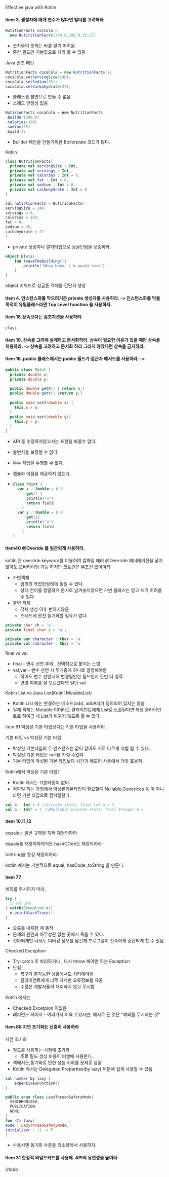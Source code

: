 Effective java with Kotiln

#### item 3. 생성자에 매개 변수가 많다면 빌더를 고려해라 

```java
NutitionFacts cocCola = 
  new NutiritionFacts(240,8,100,0,35,27)
```

- 숫자들이 뜻하는 바를 알기 어려움
- 중간 필드만 기본값으로 처리 할 수 없음

Java 빈즈 패턴

```java
NutritionFacts cocaCola = new NutritionFacts();
cocaCola.setServingSize(240);
cocaCola.setSodium(35);
cocaCola.setCarbohydrate(27);
```

- 클래스를 불변으로 만들 수 없음
- 스레드 안정성 없음

```java
NutirionFacts cocaCola = new NutritionFacts
.Builder(240,8)
.calories(100)
.sodium(35)
.build();
```

- Builder 패턴을 만들기위한 Boilerplate 코드가 많다.

Kotiln 

```kotlin
class NutritionFacts{
  private val servingSize : Int,
  private val servings : Int,
  private val calories : Int = 0,
  private val fat : Int = 0,
  private val sodium : Int = 0,
  private val carbohydrate : Int = 0
}
```

```kotlin
val nutirtionFacts = NutirionFacts(
servingSize = 240,
servings = 8,
calories = 100,
fat = 0,
sodium = 35,
carbohydrate = 27
)
```



- private 생성자나 열거타입으로 싱글턴임을 보증하라.

```kotlin
object Elvis{
	fun leaveTheBuilding(){
		println("Whoa baby, i'm ouuta here");
	}
}
```

object 키워드로 싱글톤 객체를 간단히 생성

#### Item 4. 인스턴스화를 막으려거든 private 생성자를 사용하라. -> 인스턴스화를 막을 목적이 유틸클래스라면 Top Level function 을 사용하자.

#### Item 18.상속보다는 컴포지션을 사용하라.

```kotiln
class 
```

#### Item 19. 상속을 고려해 설계하고 문서화하라. 상속이 필요한 이유가 있을 때만 상속을 허용하라. -> 상속을 고려하고 문서화 하라 그러지 않았다면 상속을 금지하라.

#### Item 16. public 클래스에서는 public 필드가 접근자 메서드를 사용하라. -> 

```java
public class Point {
  private double x;
  private double y;
  
  public double getX() { return x;}
  public double getY() {return y;}
  
  public void setX(double x) {
    this.x = x;
  }
  public void setY(double y){
    this.y = y;
  }
}
```

- API 를 수정하지않고서는 표현을 바꿀수 없다.

- 불변식을 보장할 수 없다.

- 부수 작업을 수행할 수 없다.

- 캡슐화 이점을 제공하지 않는다.

- ```kotlin
  class Point {
    var x : Double = 0.0
    	get() {
        println("x")
        return field
      }
    var y : Double = 0.0
    	get(){
        println("y")
        return field
      }
  }
  ```

  

#### Item40  @Overide 를 일관되게 사용하라.

kotiln 은 override keyword를 이용하여 컴파일 에러 @Override 애너테이션을 달지않아도 오버라이딩 가능 하지만 코트린은 무조건 있어야되



- 가변객체
  - 임의의 복잡한상태에 놓일 수 있다.
  - 상태 전이를 정밀하게 문서로 남겨놓지않으면 가변 클래스는 믿고 쓰기 어려울수 있다. 
- 불변 객체
  - 객체 생성 이후 변하지않음
  - 스레드에 안전 동기화할 필요가 없다.

```java
private char ch = 'a';
private final char c = 'a';
```

```kotlin
private var character : Char = 'a'
private val character : Char = 'a'
```



final vs val

- final - 변수 선언 후에 , 선택적으로 붙이는 느낌
- val,var - 변수 선언 시 두개중에 하나로 결정해야함
  - 적어도 변수 선언시에 변경될만한 필드인지 한번 더 생각
  - 변경 여부를 잘 모르겠다면 일단 val

Kotiln List vs Java List(Kotinl MutableList)

- Kotiln List 에는 변경하는 메소드(add, addAll)가 정의되어 있지는 않음
- 실제 객체는 Mutable 이더라도 클라이언트에게 List로 노출된다면 해당 클라이언트로 하여금 내 List가 바뀌지 않도록 할 수 있다.

item 61 박싱된 기본 타입보다는 기본 타입을 사용하라.

기본 타입 vs 박싱된 기본 타입

- 박싱된 기본타입의 두 인스턴스는 값이 같아도 서로 다르게 식별 될 수 있다.
- 박싱된 기본 타입은 null을 가질 수있다.
- 기본 타입이 박싱된 기본 타입보다 시간과 메모리 사용에서 더욱 효율적

Kotlin에서 박싱된 기본 타입?

- Kotiln 에서는 기본타입이 없다.
- 컴파일 하는 과정에서 박싱된기본타입이 필요할때 Nullable,Generices 등 이 아니라면 기본 타입으로 컴파일한다.

```kotlin
val a : Int = 3 //private static final int a = 3
val b : Int? = 3 //@Nullable private static fianl Integer b = 
```

#### item 10,11,12

equals는 일반 규약을 지켜 재정의하라

equals를 재정의하려거든 hashCOde도 재정의하라

toString을 항상 재정의하라.

kotlin 에서는 기본적으로 equal, hasCode ,toString 을 만든다.

#### item 77

예외를 무시하지 마라.

```java
try {
  //구현 생략
} catch(Exception e){
  e.printStackTrace();
}
```

- 오류를 내재한 채 동작
- 문제의 원인과 아무상관 없는 곳에서 죽을 수 있다.
- 전파되게만 나둬도 디버깅 정보를 남긴채 프로그램이 신속하게 중단되게 할 수 있음

Checked Exception

- Try-catch 로 처리하거나 , 다시 throw 해야만 하는 Exception
- 단점
  - 복구가 불가능한 상황에서도 처리해야됨
  - 클라이언트에게 너무 자세한 오류정보를 제공
  - 수많은 개발자들이 처리하지 않고 무시함

Kotiln 에서는 

- Checked Excetpion 이없음
- 레퍼런스 페이지 - 여러가지 이육 ㅏ있지만, 예시로 든 것은 "예외를 무시하는 것" 

#### Item 88 지연 초기화는 신중히 사용하라

지연 초기화 

- 필드를 사용하는 시점에 초기화
  - 주로 필드 생성 비용이 비쌀때 사용한다.
- 책에서는,동기화로 인한 성능 저하를 문제로 삼음
- Kotiln 에서는 Delegated Properties(by lazy) 덕분에 쉽게 사용할 수 있음

```kotlin
val number by lazy {
	expensiveuFunction()
}
```

```kotlin
public enum class LazyThreadSafetyMode{
  SYNCHRONIZED,
  PUBLICATION,
  NONE,
}
fun <T> lazy(
mode : LazyThreadSafetyMode,
initializer : () -> T
)
```

- 사용시엔 동기화 수준을 최소화해서 사용하자.

#### Item 31 한정적 와일드카드를 사용해. API의 유연성을 높여라

//todo 
